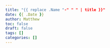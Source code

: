 ```yaml
---
title: "{{ replace .Name "-" " " | title }}"
date: {{ .Date }}
author: Matthew
toc: false
draft: false
tags: []
categories: []
---
```


